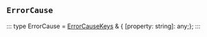 ## `ErrorCause`
:::
type ErrorCause = [ErrorCauseKeys](./ErrorCauseKeys.md) & { [property: string]: any;};
:::
